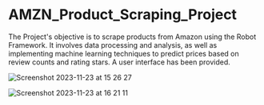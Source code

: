 # AMZN_Product_Scraping_Project
 The Project's objective is to scrape products from Amazon using the Robot Framework. It involves data processing and analysis, as well as implementing machine learning techniques to predict prices based on review counts and rating stars. A user interface has been provided.
 
![Screenshot 2023-11-23 at 15 26 27](https://github.com/nikitapiko/AMZN_Product_Scraping_Project/assets/78175001/9ecb6608-9885-42c6-9657-b34ef9b4afe5)

![Screenshot 2023-11-23 at 16 21 11](https://github.com/nikitapiko/AMZN_Product_Scraping_Project/assets/78175001/86152607-8eed-43fe-86fb-eab6600ff6c3)
